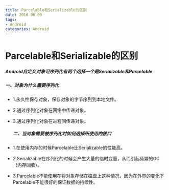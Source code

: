 ```yaml
---
title: Parcelable和Serializable的区别
date: 2016-06-09
tags:
- Android
categories: Android
---
```


# Parcelable和Serializable的区别

##### Android自定义对象可序列化有两个选择一个是Serializable和Parcelable

##### 一、对象为什么需要序列化


- 1.永久性保存对象，保存对象的字节序列到本地文件。

- 2.通过序列化对象在网络中传递对象。

- 3.通过序列化对象在进程间传递对象。

  ##### 二、当对象需要被序列化时如何选择所使用的接口

- 1.在使用内存的时候Parcelable比Serializable的性能高。

- 2.Serializable在序列化的时候会产生大量的临时变量，从而引起频繁的GC（内存回收）。

- 3.Parcelable不能使用在将对象存储在磁盘上这种情况，因为在外界的变化下Parcelable不能很好的保证数据的持续性。